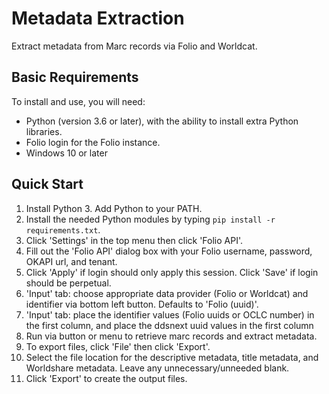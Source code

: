 # Metadata Extraction
Extract metadata from Marc records via Folio and Worldcat.

## Basic Requirements

To install and use, you will need:

* Python (version 3.6 or later), with the ability to install extra Python libraries.
* Folio login for the Folio instance.
* Windows 10 or later

## Quick Start

1. Install Python 3. Add Python to your PATH.
2. Install the needed Python modules by typing `pip install -r requirements.txt`.
3. Click 'Settings' in the top menu then click 'Folio API'.
4. Fill out the 'Folio API' dialog box with your Folio username, password, OKAPI url, and tenant.
5. Click 'Apply' if login should only apply this session.  Click 'Save' if login should be perpetual.
6. 'Input' tab: choose appropriate data provider (Folio or Worldcat) and identifier via bottom left button.  Defaults to 'Folio (uuid)'.
7. 'Input' tab: place the identifier values (Folio uuids or OCLC number) in the first column, and place the ddsnext uuid values in the first column
8. Run via button or menu to retrieve marc records and extract metadata.
9. To export files, click 'File' then click 'Export'.
10. Select the file location for the descriptive metadata, title metadata, and Worldshare metadata.  Leave any unnecessary/unneeded blank.
11. Click 'Export' to create the output files.


